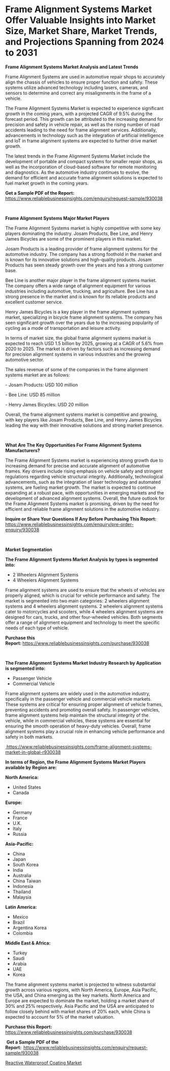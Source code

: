<p><h1>Frame Alignment Systems Market Offer Valuable Insights into Market Size, Market Share, Market Trends, and Projections Spanning from 2024 to 2031</h1></p><p><strong>Frame Alignment Systems Market Analysis and Latest Trends</strong></p>
<p><p>Frame Alignment Systems are used in automotive repair shops to accurately align the chassis of vehicles to ensure proper function and safety. These systems utilize advanced technology including lasers, cameras, and sensors to determine and correct any misalignments in the frame of a vehicle.</p><p>The Frame Alignment Systems Market is expected to experience significant growth in the coming years, with a projected CAGR of 9.5% during the forecast period. This growth can be attributed to the increasing demand for precision and safety in vehicle repair, as well as the rising number of road accidents leading to the need for frame alignment services. Additionally, advancements in technology such as the integration of artificial intelligence and IoT in frame alignment systems are expected to further drive market growth.</p><p>The latest trends in the Frame Alignment Systems Market include the development of portable and compact systems for smaller repair shops, as well as the incorporation of cloud-based software for remote monitoring and diagnostics. As the automotive industry continues to evolve, the demand for efficient and accurate frame alignment solutions is expected to fuel market growth in the coming years.</p></p>
<p><strong>Get a Sample PDF of the Report:&nbsp;</strong> <a href="https://www.reliablebusinessinsights.com/enquiry/request-sample/930038">https://www.reliablebusinessinsights.com/enquiry/request-sample/930038</a></p>
<p>&nbsp;</p>
<p><strong>Frame Alignment Systems Major Market Players</strong></p>
<p><p>The Frame Alignment Systems market is highly competitive with some key players dominating the industry. Josam Products, Bee Line, and Henry James Bicycles are some of the prominent players in this market.</p><p>Josam Products is a leading provider of frame alignment systems for the automotive industry. The company has a strong foothold in the market and is known for its innovative solutions and high-quality products. Josam Products has seen steady growth over the years and has a strong customer base.</p><p>Bee Line is another major player in the frame alignment systems market. The company offers a wide range of alignment equipment for various industries including automotive, trucking, and agriculture. Bee Line has a strong presence in the market and is known for its reliable products and excellent customer service.</p><p>Henry James Bicycles is a key player in the frame alignment systems market, specializing in bicycle frame alignment systems. The company has seen significant growth over the years due to the increasing popularity of cycling as a mode of transportation and leisure activity.</p><p>In terms of market size, the global frame alignment systems market is expected to reach USD 1.5 billion by 2025, growing at a CAGR of 5.6% from 2020 to 2025. The market is driven by factors such as increasing demand for precision alignment systems in various industries and the growing automotive sector.</p><p>The sales revenue of some of the companies in the frame alignment systems market are as follows:</p><p>- Josam Products: USD 100 million</p><p>- Bee Line: USD 85 million</p><p>- Henry James Bicycles: USD 20 million</p><p>Overall, the frame alignment systems market is competitive and growing, with key players like Josam Products, Bee Line, and Henry James Bicycles leading the way with their innovative solutions and strong market presence.</p></p>
<p>&nbsp;</p>
<p><strong>What Are The Key Opportunities For Frame Alignment Systems Manufacturers?</strong></p>
<p><p>The Frame Alignment Systems market is experiencing strong growth due to increasing demand for precise and accurate alignment of automotive frames. Key drivers include rising emphasis on vehicle safety and stringent regulations regarding vehicle structural integrity. Additionally, technological advancements, such as the integration of laser technology and automated systems, are fueling market growth. The market is expected to continue expanding at a robust pace, with opportunities in emerging markets and the development of advanced alignment systems. Overall, the future outlook for the Frame Alignment Systems market is promising, driven by the need for efficient and reliable frame alignment solutions in the automotive industry.</p></p>
<p><strong>Inquire or Share Your Questions If Any Before Purchasing This Report:</strong> <a href="https://www.reliablebusinessinsights.com/enquiry/pre-order-enquiry/930038">https://www.reliablebusinessinsights.com/enquiry/pre-order-enquiry/930038</a></p>
<p>&nbsp;</p>
<p><strong>Market Segmentation</strong></p>
<p><strong>The Frame Alignment Systems Market Analysis by types is segmented into:</strong></p>
<p><ul><li>2 Wheelers Alignment Systems</li><li>4 Wheelers Alignment Systems</li></ul></p>
<p><p>Frame alignment systems are used to ensure that the wheels of vehicles are properly aligned, which is crucial for vehicle performance and safety. The market is segmented into two main categories: 2 wheelers alignment systems and 4 wheelers alignment systems. 2 wheelers alignment systems cater to motorcycles and scooters, while 4 wheelers alignment systems are designed for cars, trucks, and other four-wheeled vehicles. Both segments offer a range of alignment equipment and technology to meet the specific needs of each type of vehicle.</p></p>
<p><strong>Purchase this Report:&nbsp;</strong><a href="https://www.reliablebusinessinsights.com/purchase/930038">https://www.reliablebusinessinsights.com/purchase/930038</a></p>
<p>&nbsp;</p>
<p><strong>The Frame Alignment Systems Market Industry Research by Application is segmented into:</strong></p>
<p><ul><li>Passenger Vehicle</li><li>Commercial Vehicle</li></ul></p>
<p><p>Frame alignment systems are widely used in the automotive industry, specifically in the passenger vehicle and commercial vehicle markets. These systems are critical for ensuring proper alignment of vehicle frames, preventing accidents and promoting overall safety. In passenger vehicles, frame alignment systems help maintain the structural integrity of the vehicle, while in commercial vehicles, these systems are essential for ensuring the smooth operation of heavy-duty vehicles. Overall, frame alignment systems play a crucial role in enhancing vehicle performance and safety in both markets.</p></p>
<p><a href="https://www.reliablebusinessinsights.com/frame-alignment-systems-market-in-global-r930038">&nbsp;https://www.reliablebusinessinsights.com/frame-alignment-systems-market-in-global-r930038</a></p>
<p><strong>In terms of Region, the Frame Alignment Systems Market Players available by Region are:</strong></p>
<p>
    <p> <strong> North America: </strong>
        <ul>
            <li>United States</li>
            <li>Canada</li>
        </ul>
        </p> 
    <p> <strong> Europe: </strong>
        <ul>
            <li>Germany</li>
            <li>France</li>
            <li>U.K.</li>
            <li>Italy</li>
            <li>Russia</li>
        </ul>
        </p> 
    <p> <strong> Asia-Pacific: </strong>
        <ul>
            <li>China</li>
            <li>Japan</li>
            <li>South Korea</li>
            <li>India</li>
            <li>Australia</li>
            <li>China Taiwan</li>
            <li>Indonesia</li>
            <li>Thailand</li>
            <li>Malaysia</li>
        </ul>
        </p> 
    <p> <strong> Latin America: </strong>
        <ul>
            <li>Mexico</li>
            <li>Brazil</li>
            <li>Argentina Korea</li>
            <li>Colombia</li>
        </ul>
        </p> 
    <p> <strong> Middle East & Africa: </strong>
        <ul>
            <li>Turkey</li>
            <li>Saudi</li>
            <li>Arabia</li>
            <li>UAE</li>
            <li>Korea</li>
        </ul>
    </p>
    </p>
<p><p>The frame alignment systems market is projected to witness substantial growth across various regions, with North America, Europe, Asia Pacific, the USA, and China emerging as the key markets. North America and Europe are expected to dominate the market, holding a market share of 30% and 25% respectively. Asia Pacific and the USA are anticipated to follow closely behind with market shares of 20% each, while China is expected to account for 5% of the market valuation.</p></p>
<p><strong>Purchase this Report: </strong><a href="https://www.reliablebusinessinsights.com/purchase/930038">https://www.reliablebusinessinsights.com/purchase/930038</a></p>
<p>&nbsp;<strong>Get a Sample PDF of the Report:&nbsp;&nbsp;</strong><a href="https://www.reliablebusinessinsights.com/enquiry/request-sample/930038">https://www.reliablebusinessinsights.com/enquiry/request-sample/930038</a></p>
<p><strong></strong></p>
<p><p><a href="https://github.com/wwwkeltoum/Market-Research-Report-List-4/blob/main/reactive-waterproof-coating-market.md">Reactive Waterproof Coating Market</a></p></p>